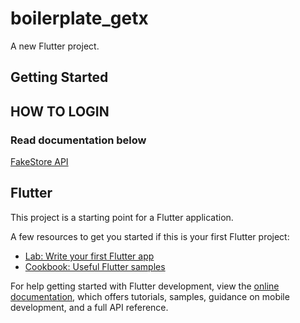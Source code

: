 # boilerplate_getx

A new Flutter project.

## Getting Started

## HOW TO LOGIN
<h3>Read documentation below</h3>
<a href="https://fakestoreapi.com/docs" target="_blank">FakeStore API</a>


## Flutter
This project is a starting point for a Flutter application.

A few resources to get you started if this is your first Flutter project:

- [Lab: Write your first Flutter app](https://docs.flutter.dev/get-started/codelab)
- [Cookbook: Useful Flutter samples](https://docs.flutter.dev/cookbook)

For help getting started with Flutter development, view the
[online documentation](https://docs.flutter.dev/), which offers tutorials,
samples, guidance on mobile development, and a full API reference.
